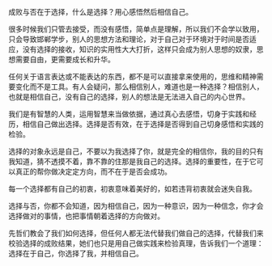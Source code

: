 <p>成败与否在于选择，什么是选择？用心感悟然后相信自己。</p>

<p>很多时候我们只管去接受，而没有感悟，简单点是理解，所以我们不会学以致用，只会导致邯郸学步，别人的思想方法和理论，对于自己对于环境对于时间是否适应，没有选择的接收，知识的实用性大大打折，这样只会成为别人思想的奴隶，思想需要自由，更需要成长和升华。</p>

<p>任何关于语言表达或不能表达的东西，都不是可以直接拿来使用的，思维和精神需要变化而不是工具。有人会疑问，那么相信别人，难道也是一种选择？相信别人，也就是相信自己，没有自己的选择，别人的想法是无法进入自己的内心世界。</p>

<p>我们是有智慧的人类，运用智慧来当做依据，通过真心去感悟，切身于实践和经历，相信自己做出选择。选择是否有效，在于选择是否得到自己切身感悟和实践的检验。</p>

<p>选择的对象永远是自己，不要以为我选择了你，就是完全的相信你，我的目的只有我知道，猜不透摸不着，靠不靠的住那是我自己的选择。选择的重要性，在于它可以真正的帮你做决定定方向，而不在于是否会成功。</p>

<p>每一个选择都有自己的初衷，初衷意味着美好的，如若违背初衷就会迷失自我。</p>

<p>选择与否，你都不会知道，因为相信自己，因为一种意识，因为一种信念，你才会选择做对的事情，也把事情朝着选择的方向做对。</p>

<p>先哲们教会了我们如何选择，但任何人都无法代替我们做自己的选择，代替我们来校验选择的成败结果，她们也只是用自己做实践来检验真理，告诉我们一个道理：选择在于自己，你选择了我，并相信自己。</p>

